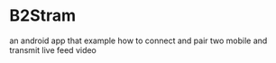 # B2Stram
an android app that example how to connect and pair two mobile and transmit live feed video
